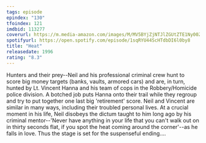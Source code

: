 ```yaml
---
tags: episode
epindex: "130"
tfoindex: 121
imdbid: 113277
coverurl: https://m.media-amazon.com/images/M/MV5BYjZjNTJlZGUtZTE1Ny00ZDc4LTgwYjUtMzk0NDgwYzZjYTk1XkEyXkFqcGdeQXVyNjU0OTQ0OTY@._V1_SY300_CR1,0,202,300_.jpg
spotifyurl: https://open.spotify.com/episode/1sqRYU44ScHTdbDI6l0by8
title: "Heat"
releasedate: 1996
rating: "8.3"
---
```


Hunters and their prey--Neil and his professional criminal crew hunt to score big money targets (banks, vaults, armored cars) and are, in turn, hunted by Lt. Vincent Hanna and his team of cops in the Robbery/Homicide police division. A botched job puts Hanna onto their trail while they regroup and try to put together one last big 'retirement' score. Neil and Vincent are similar in many ways, including their troubled personal lives. At a crucial moment in his life, Neil disobeys the dictum taught to him long ago by his criminal mentor--'Never have anything in your life that you can't walk out on in thirty seconds flat, if you spot the heat coming around the corner'--as he falls in love. Thus the stage is set for the suspenseful ending....